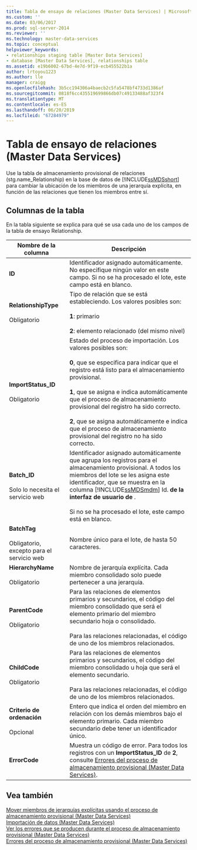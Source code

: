 ```yaml
---
title: Tabla de ensayo de relaciones (Master Data Services) | Microsoft Docs
ms.custom: ''
ms.date: 03/06/2017
ms.prod: sql-server-2014
ms.reviewer: ''
ms.technology: master-data-services
ms.topic: conceptual
helpviewer_keywords:
- relationships staging table [Master Data Services]
- database [Master Data Services], relationships table
ms.assetid: e19b6002-67bd-4e7d-9f19-ecb455522b1a
author: lrtoyou1223
ms.author: lle
manager: craigg
ms.openlocfilehash: 3b5cc194306a4baecb2c5fa5478bf4733d1386af
ms.sourcegitcommit: 0818f6cc435519699866db07c49133488af323f4
ms.translationtype: MT
ms.contentlocale: es-ES
ms.lasthandoff: 06/20/2019
ms.locfileid: "67284979"
---
```

# <a name="relationship-staging-table-master-data-services"></a>Tabla de ensayo de relaciones (Master Data Services)
  Use la tabla de almacenamiento provisional de relaciones (stg.name_Relationship) en la base de datos de [!INCLUDE[ssMDSshort](../includes/ssmdsshort-md.md)] para cambiar la ubicación de los miembros de una jerarquía explícita, en función de las relaciones que tienen los miembros entre sí.  
  
##  <a name="TableColumns"></a> Columnas de la tabla  
 En la tabla siguiente se explica para qué se usa cada uno de los campos de la tabla de ensayo Relationship.  
  
|Nombre de la columna|Descripción|  
|-----------------|-----------------|  
|**ID**|Identificador asignado automáticamente. No especifique ningún valor en este campo. Si no se ha procesado el lote, este campo está en blanco.|  
|**RelationshipType**<br /><br /> Obligatorio|Tipo de relación que se está estableciendo. Los valores posibles son:<br /><br /> **1**: primario<br /><br /> **2**: elemento relacionado (del mismo nivel)|  
|**ImportStatus_ID**<br /><br /> Obligatorio|Estado del proceso de importación. Los valores posibles son:<br /><br /> **0**, que se especifica para indicar que el registro está listo para el almacenamiento provisional.<br /><br /> **1**, que se asigna e indica automáticamente que el proceso de almacenamiento provisional del registro ha sido correcto.<br /><br /> **2**, que se asigna automáticamente e indica que el proceso de almacenamiento provisional del registro no ha sido correcto.|  
|**Batch_ID**<br /><br /> Solo lo necesita el servicio web|Identificador asignado automáticamente que agrupa los registros para el almacenamiento provisional. A todos los miembros del lote se les asigna este identificador, que se muestra en la columna [!INCLUDE[ssMDSmdm](../includes/ssmdsmdm-md.md)] Id. **de la interfaz de usuario de** .<br /><br /> Si no se ha procesado el lote, este campo está en blanco.|  
|**BatchTag**<br /><br /> Obligatorio, excepto para el servicio web|Nombre único para el lote, de hasta 50 caracteres.|  
|**HierarchyName**<br /><br /> Obligatorio|Nombre de jerarquía explícita. Cada miembro consolidado solo puede pertenecer a una jerarquía.|  
|**ParentCode**<br /><br /> Obligatorio|Para las relaciones de elementos primarios y secundarios, el código del miembro consolidado que será el elemento primario del miembro secundario hoja o consolidado.<br /><br /> Para las relaciones relacionadas, el código de uno de los miembros relacionados.|  
|**ChildCode**<br /><br /> Obligatorio|Para las relaciones de elementos primarios y secundarios, el código del miembro consolidado u hoja que será el elemento secundario.<br /><br /> Para las relaciones relacionadas, el código de uno de los miembros relacionados.|  
|**Criterio de ordenación**<br /><br /> Opcional|Entero que indica el orden del miembro en relación con los demás miembros bajo el elemento primario. Cada miembro secundario debe tener un identificador único.|  
|**ErrorCode**|Muestra un código de error. Para todos los registros con un **ImportStatus_ID** de **2**, consulte [Errores del proceso de almacenamiento provisional &#40;Master Data Services&#41;](staging-process-errors-master-data-services.md).|  
  
## <a name="see-also"></a>Vea también  
 [Mover miembros de jerarquías explícitas usando el proceso de almacenamiento provisional &#40;Master Data Services&#41;](add-update-and-delete-data-master-data-services.md)   
 [Importación de datos &#40;Master Data Services&#41;](overview-importing-data-from-tables-master-data-services.md)   
 [Ver los errores que se producen durante el proceso de almacenamiento provisional &#40;Master Data Services&#41;](view-errors-that-occur-during-staging-master-data-services.md)   
 [Errores del proceso de almacenamiento provisional &#40;Master Data Services&#41;](staging-process-errors-master-data-services.md)  
  
  
